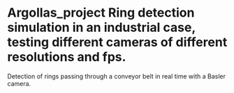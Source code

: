# Argollas_project Ring detection simulation in an industrial case, testing different cameras of different resolutions and fps.
Detection of rings passing through a conveyor belt in real time with a Basler camera.
